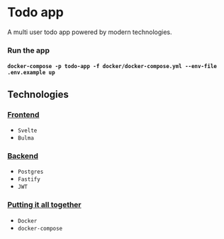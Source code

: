 # Todo app

A multi user todo app powered by modern technologies.

### Run the app

 #### `docker-compose -p todo-app -f docker/docker-compose.yml --env-file .env.example up`

## Technologies

 ### [Frontend](./frontend/)

  - `Svelte`
  - `Bulma`

 ### [Backend](./api/)

  - `Postgres`
  - `Fastify`
  - `JWT`

 ### [Putting it all together](./docker/)

  - `Docker`
  - `docker-compose`
